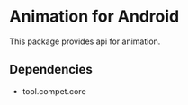 # Animation for Android

This package provides api for animation.


## Dependencies

- tool.compet.core

